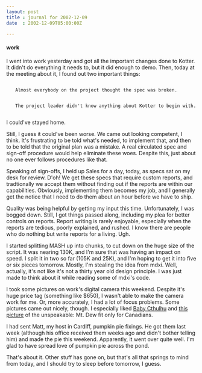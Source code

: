 ```yaml
---
layout: post
title : journal for 2002-12-09
date  : 2002-12-09T05:00:00Z

---
```

<h4>work</h4>I went into work yesterday and got all the important changes done to Kotter. It didn't do everything it needs to, but it did enough to demo.  Then, today at the meeting about it, I found out two important things:

<ol>
<pre><code>	<li>Almost everybody on the project thought the spec was broken.</li>
	<li>The project leader didn't know anything about Kotter to begin with.</li>
</code></pre>

</ol>

I could've stayed home.

Still, I guess it could've been worse.  We came out looking competent, I think. It's frustrating to be told what's needed, to implement that, and then to be told that the original plan was a mistake.  A real circulated spec and sign-off procedure would help eliminate these woes.  Despite this, just about no one ever follows procedures like that.

Speaking of sign-offs, I held up Sales for a day, today, as specs sat on my desk for review.  D'oh!  We get these specs that require custom reports, and tradtionally we accept them without finding out if the reports are within our capabilities.  Obviously, implementing them becomes my job, and I generally get the notice that I need to do them about an hour before we have to ship.

Quality was being helpful by getting my input this time.  Unfortunately, I was bogged down.  Still, I got things passed along, including my plea for better controls on reports.  Report writing is rarely enjoyable, especially when the reports are tedious, poorly explained, and rushed.  I know there are people who do nothing but write reports for a living.  Ugh.

I started splitting MASH up into chunks, to cut down on the huge size of the script.  It was nearing 130K, and I'm sure that was having an impact on speed. I split it in two so far (105K and 25K), and I'm hoping to get it into five or six pieces tomorrow.  Mostly, I'm stealing the idea from mdxi.  Well, actually, it's not like it's not a thirty year old design principle.  I was just made to think about it while reading some of mdxi's code.

I took some pictures on work's digital camera this weekend.  Despite it's huge price tag (something like $650), I wasn't able to make the camera work for me. Or, more accurately, I had a lot of focus problems.  Some pictures came out nicely, though.  I especially liked <a href='/images/misc/cthulhu.html'>Baby Cthulhu</a> and <a href='/images/misc/cf_mtdew.html'>this picture</a> of the unspeakable: Mt. Dew fit only for Canadians.

I had sent Matt, my host in Cardiff, pumpkin pie fixings.  He got them last week (although his office received them weeks ago and didn't bother telling him) and made the pie this weekend.  Apparently, it went over quite well.  I'm glad to have spread love of pumpkin pie across the pond.

That's about it.  Other stuff has gone on, but that's all that springs to mind from today, and I should try to sleep before tomorrow, I guess.

